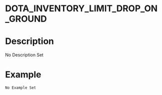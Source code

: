 # DOTA_INVENTORY_LIMIT_DROP_ON_GROUND
# Description
No Description Set
# Example
```No Example Set```